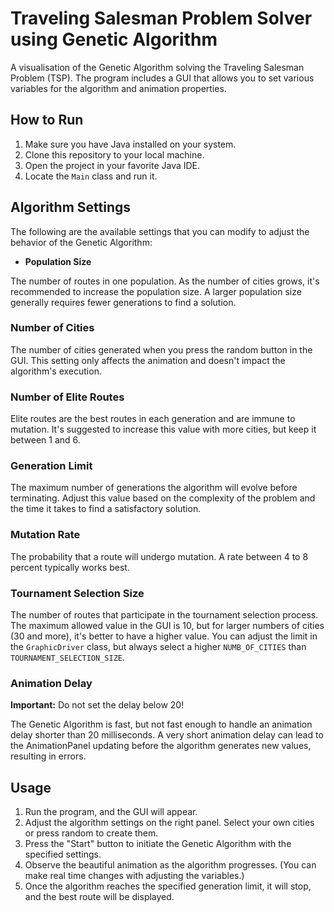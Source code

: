# Traveling Salesman Problem Solver using Genetic Algorithm

A visualisation of the Genetic Algorithm solving the Traveling Salesman Problem (TSP). The program includes a GUI that allows you to set various variables for the algorithm and animation properties.

## How to Run

1. Make sure you have Java installed on your system.
2. Clone this repository to your local machine.
3. Open the project in your favorite Java IDE.
4. Locate the `Main` class and run it.

## Algorithm Settings

The following are the available settings that you can modify to adjust the behavior of the Genetic Algorithm:

- **Population Size**

The number of routes in one population. As the number of cities grows, it's recommended to increase the population size. A larger population size generally requires fewer generations to find a solution. 

### Number of Cities

The number of cities generated when you press the random button in the GUI. This setting only affects the animation and doesn't impact the algorithm's execution.

### Number of Elite Routes 

Elite routes are the best routes in each generation and are immune to mutation. It's suggested to increase this value with more cities, but keep it between 1 and 6.

### Generation Limit 

The maximum number of generations the algorithm will evolve before terminating. Adjust this value based on the complexity of the problem and the time it takes to find a satisfactory solution.

### Mutation Rate 

The probability that a route will undergo mutation. A rate between 4 to 8 percent typically works best.

### Tournament Selection Size 

The number of routes that participate in the tournament selection process. The maximum allowed value in the GUI is 10, but for larger numbers of cities (30 and more), it's better to have a higher value. You can adjust the limit in the `GraphicDriver` class, but always select a higher `NUMB_OF_CITIES` than `TOURNAMENT_SELECTION_SIZE`.

### Animation Delay 

**Important:** Do not set the delay below 20!

The Genetic Algorithm is fast, but not fast enough to handle an animation delay shorter than 20 milliseconds. A very short animation delay can lead to the AnimationPanel updating before the algorithm generates new values, resulting in errors. 

## Usage

1. Run the program, and the GUI will appear.
2. Adjust the algorithm settings on the right panel. Select your own cities or press random to create them. 
3. Press the "Start" button to initiate the Genetic Algorithm with the specified settings.
4. Observe the beautiful animation as the algorithm progresses. (You can make real time changes with adjusting the variables.)
5. Once the algorithm reaches the specified generation limit, it will stop, and the best route will be displayed.
